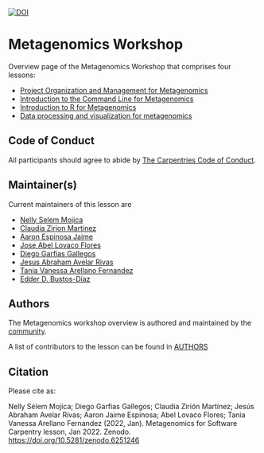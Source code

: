 [![DOI](https://zenodo.org/badge/DOI/10.5281/zenodo.6251246.svg)](https://doi.org/10.5281/zenodo.6251246)

# Metagenomics Workshop

Overview page of the Metagenomics Workshop that comprises four lessons:

- [Project Organization and Management for Metagenomics](https://carpentries-incubator.github.io/organization-metagenomics/)
- [Introduction to the Command Line for Metagenomics](https://carpentries-incubator.github.io/shell-metagenomics/)
- [Introduction to R for Metagenomics](https://carpentries-incubator.github.io/introduction-to-R-for-metagenomics/)
- [Data processing and visualization for metagenomics](https://carpentries-incubator.github.io/metagenomics/)

## Code of Conduct

All participants should agree to abide by [The Carpentries Code of Conduct](https://docs.carpentries.org/topic_folders/policies/index_coc.html).

## Maintainer(s)

Current maintainers of this lesson are

* [Nelly Selem Mojica](https://github.com/nselem)
* [Claudia Zirion Martinez](https://github.com/Czirion)
* [Aaron Espinosa Jaime](https://github.com/aaronejaime)
* [Jose Abel Lovaco Flores](https://github.com/fabel134)
* [Diego Garfias Gallegos](https://github.com/Bedxxe)
* [Jesus Abraham Avelar Rivas](https://github.com/AbrahamAvelar)
* [Tania Vanessa Arellano Fernandez](https://github.com/Vanessaarfer)
* [Edder D. Bustos-Díaz](https://github.com/EdderDaniel)

## Authors

The Metagenomics workshop overview is authored and maintained by the [community](https://github.com/carpentries-incubator/metagenomics-workshop/network/members).

A list of contributors to the lesson can be found in [AUTHORS](AUTHORS)

## Citation

Please cite as:

Nelly Sélem Mojica; Diego Garfias Gallegos; Claudia Zirión Martínez; Jesús Abraham Avelar Rivas; Aaron Jaime Espinosa; Abel Lovaco Flores; Tania Vanessa Arellano Fernandez (2022, Jan). Metagenomics for Software Carpentry lesson, Jan 2022. Zenodo. https://doi.org/10.5281/zenodo.6251246
